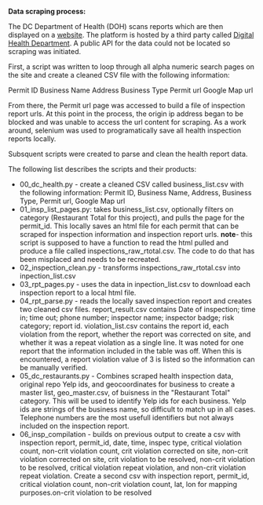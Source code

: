 **Data scraping process:**

The DC Department of Health (DOH) scans reports which are then displayed on a [website](http://dc.healthinspections.us/webadmin/dhd_431/web/?a=Main). The platform is hosted by a third party called [Digital Health Department](http://www.garrisonenterprises.com/?referrer=DC). A public API for the data could not be located so scraping was initiated.

First, a script was written to loop through all alpha numeric search pages on the site and create a cleaned CSV file with the following information:

Permit ID
Business Name
Address
Business Type
Permit url
Google Map url

From there, the Permit url page was accessed to build a file of inspection report urls. At this point in the process, the origin ip address began to be blocked and was unable to access the url content for scraping. As a work around, selenium was used to programatically save all health inspection reports locally. 

Subsquent scripts were created to parse and clean the health report data. 

The following list describes the scripts and their products:

* 00_dc_health.py - create a cleaned CSV called business_list.csv with the following information: Permit ID, Business Name, Address, Business Type, Permit url, Google Map url
* 01_insp_list_pages.py: takes business_list.csv, optionally filters on category (Restaurant Total for this project), and pulls the page for the permit_id. This locally saves an html file for each permit that can be scraped for inspection information and inspection report urls. **note**- this script is supposed to have a function to read the html pulled and produce a file called inspections_raw_rtotal.csv. The code to do that has been misplaced and needs to be recreated.
* 02_inspection_clean.py - transforms inspections_raw_rtotal.csv into inpection_list.csv
* 03_rpt_pages.py - uses the data in 
inpection_list.csv to download each inspection report to a local html file.
* 04_rpt_parse.py - reads the locally saved inspection report and creates two cleaned csv files. report_result.csv contains Date of inspection; time in; time out; phone number; inspector name; inspector badge; risk category; report id. violation_list.csv contains the report id, each violation from the report, whether the report was corrected on site, and whether it was a repeat violation as a single line. It was noted for one report that the information included in the table was off. When this is encountered, a report violation value of 3 is listed so the information can be manually verified.
* 05_dc_restaurants.py - Combines scraped health inspection data, original repo Yelp ids, and geocoordinates for business to create a master list, geo_master.csv, of buisness in the "Restaurant Total" category. This will be used to identify Yelp ids for each business. Yelp ids are strings of the business name, so difficult to match up in all cases. Telephone numbers are the most usefull identifiers but not always included on the inspection report.
* 06_insp_compilation - builds on previous output to create a csv with inspection report, permit_id, date, time, inspec type, critical violation count, non-crit violation count, crit violation corrected on site, non-crit violation corrected on site, crit violation to be resolved, non-crit violation to be resolved, critical violation repeat violation, and non-crit violation repeat violation. Create a second csv with inspection report, permit_id, critical violation count, non-crit violation count, lat, lon for mapping purposes.on-crit violation to be resolved
